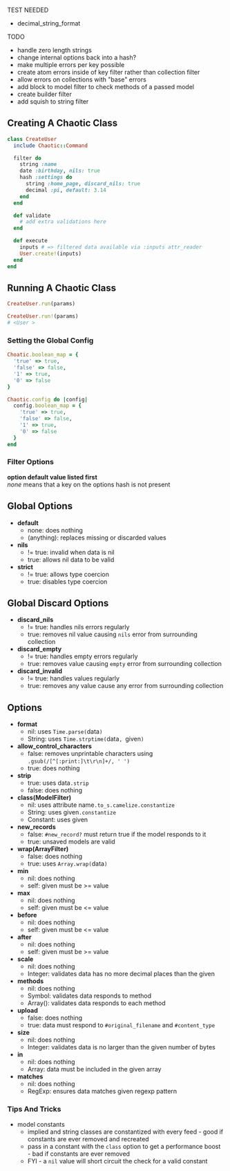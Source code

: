 TEST NEEDED
* decimal_string_format

TODO
* handle zero length strings
* change internal options back into a hash?
* make multiple errors per key possible
* create atom errors inside of key filter rather than collection filter
* allow errors on collections with "base" errors
* add block to model filter to check methods of a passed model
* create builder filter
* add squish to string filter

## Creating A Chaotic Class
```ruby
class CreateUser
  include Chaotic::Command

  filter do
    string :name
    date :birthday, nils: true
    hash :settings do
      string :home_page, discard_nils: true
      decimal :pi, default: 3.14
    end
  end

  def validate
    # add extra validations here
  end

  def execute
    inputs # => filtered data available via :inputs attr_reader
    User.create!(inputs)
  end
end
```

## Running A Chaotic Class
```ruby
CreateUser.run(params)

CreateUser.run!(params)
# <User >
```

### Setting the Global Config
```ruby
Choatic.boolean_map = {
  'true' => true,
  'false' => false,
  '1' => true,
  '0' => false
}

Chaotic.config do |config|
  config.boolean_map = {
    'true' => true,
    'false' => false,
    '1' => true,
    '0' => false
  }
end
```

### Filter Options  
__option default value listed first__   
_none_ means that a key on the options hash is not present


## Global Options
* **default**
  * none: does nothing
  * (anything): replaces missing or discarded values
* **nils**
  * != true: invalid when data is nil
  * true: allows nil data to be valid
* **strict**
  * != true: allows type coercion
  * true: disables type coercion

## Global Discard Options
* **discard_nils**
  * != true: handles nils errors regularly
  * true: removes nil value causing `nils` error from surrounding collection
* **discard_empty**
  * != true: handles empty errors regularly
  * true: removes value causing `empty` error from surrounding collection
* **discard_invalid**
  * != true: handles values regularly
  * true: removes any value cause any error from surrounding collection

## Options
* **format**
  * nil: uses `Time.parse(`data`)`
  * String: uses `Time.strptime(`data`, `given`)`
* **allow_control_characters**
  * false: removes unprintable characters using `.gsub(/[^[:print:]\t\r\n]+/, ' ')`
  * true: does nothing
* **strip**
  * true: uses data`.strip`
  * false: does nothing
* **class(ModelFilter)**
  * nil: uses attribute name`.to_s.camelize.constantize`
  * String: uses given`.constantize`
  * Constant: uses given
* **new_records**
  * false: `#new_record?` must return true if the model responds to it
  * true: unsaved models are valid
* **wrap(ArrayFilter)**
  * false: does nothing
  * true: uses `Array.wrap(`data`)`
* **min**
  * nil: does nothing
  * self: given must be >= value
* **max**
  * nil: does nothing
  * self: given must be <= value
* **before**
  * nil: does nothing
  * self: given must be <= value
* **after**
  * nil: does nothing
  * self: given must be >= value
* **scale**
  * nil: does nothing
  * Integer: validates data has no more decimal places than the given
* **methods**
  * nil: does nothing
  * Symbol: validates data responds to method
  * Array(<Symbol>): validates data responds to each method
* **upload**
  * false: does nothing
  * true: data must respond to `#original_filename` and `#content_type`
* **size**
  * nil: does nothing
  * Integer: validates data is no larger than the given number of bytes
* **in**
  * nil: does nothing
  * Array: data must be included in the given array
* **matches**
  * nil: does nothing
  * RegExp: ensures data matches given regexp pattern

### Tips And Tricks
* model constants
  * implied and string classes are constantized with every feed - good if constants are ever removed and recreated
  * pass in a constant with the `class` option to get a performance boost - bad if constants are ever removed
  * FYI - a `nil` value will short circuit the check for a valid constant
